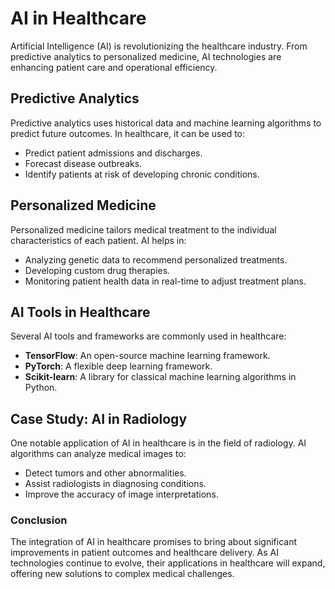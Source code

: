 # AI in Healthcare

Artificial Intelligence (AI) is revolutionizing the healthcare industry. From predictive analytics to personalized medicine, AI technologies are enhancing patient care and operational efficiency.

## Predictive Analytics

Predictive analytics uses historical data and machine learning algorithms to predict future outcomes. In healthcare, it can be used to:
- Predict patient admissions and discharges.
- Forecast disease outbreaks.
- Identify patients at risk of developing chronic conditions.

## Personalized Medicine

Personalized medicine tailors medical treatment to the individual characteristics of each patient. AI helps in:
- Analyzing genetic data to recommend personalized treatments.
- Developing custom drug therapies.
- Monitoring patient health data in real-time to adjust treatment plans.

## AI Tools in Healthcare

Several AI tools and frameworks are commonly used in healthcare:
- **TensorFlow**: An open-source machine learning framework.
- **PyTorch**: A flexible deep learning framework.
- **Scikit-learn**: A library for classical machine learning algorithms in Python.

## Case Study: AI in Radiology

One notable application of AI in healthcare is in the field of radiology. AI algorithms can analyze medical images to:
- Detect tumors and other abnormalities.
- Assist radiologists in diagnosing conditions.
- Improve the accuracy of image interpretations.

### Conclusion

The integration of AI in healthcare promises to bring about significant improvements in patient outcomes and healthcare delivery. As AI technologies continue to evolve, their applications in healthcare will expand, offering new solutions to complex medical challenges.

